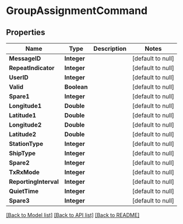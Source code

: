 # GroupAssignmentCommand
## Properties

| Name | Type | Description | Notes |
|------------ | ------------- | ------------- | -------------|
| **MessageID** | **Integer** |  | [default to null] |
| **RepeatIndicator** | **Integer** |  | [default to null] |
| **UserID** | **Integer** |  | [default to null] |
| **Valid** | **Boolean** |  | [default to null] |
| **Spare1** | **Integer** |  | [default to null] |
| **Longitude1** | **Double** |  | [default to null] |
| **Latitude1** | **Double** |  | [default to null] |
| **Longitude2** | **Double** |  | [default to null] |
| **Latitude2** | **Double** |  | [default to null] |
| **StationType** | **Integer** |  | [default to null] |
| **ShipType** | **Integer** |  | [default to null] |
| **Spare2** | **Integer** |  | [default to null] |
| **TxRxMode** | **Integer** |  | [default to null] |
| **ReportingInterval** | **Integer** |  | [default to null] |
| **QuietTime** | **Integer** |  | [default to null] |
| **Spare3** | **Integer** |  | [default to null] |

[[Back to Model list]](../README.md#documentation-for-models) [[Back to API list]](../README.md#documentation-for-api-endpoints) [[Back to README]](../README.md)

